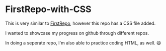 # FirstRepo-with-CSS

This is very similar to [FirstRepo](https://github.com/oliva-sam/FirstRepo), however this repo has a CSS file added. 

I wanted to showcase my progress on github through different repos.

In doing a seperate repo, I'm also able to practice coding HTML, as well. :smile:
